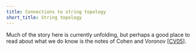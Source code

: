 ```yaml
---
title: Connections to string topology
short_title: String topology
---
```


Much of the story here is currently unfolding, but perhaps a good place to read about what we do know is the notes of Cohen and Voronov [ [CV05]](Bibliography#CV05).
